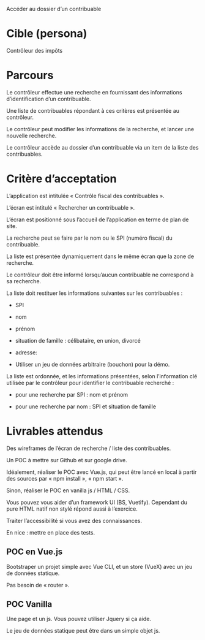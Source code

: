 Accéder au dossier d’un contribuable

# Cible (persona)

Contrôleur des impôts

# Parcours

Le contrôleur effectue une recherche en fournissant des informations d’identification d’un contribuable.

Une liste de contribuables répondant à ces critères est présentée au contrôleur.

Le contrôleur peut modifier les informations de la recherche, et lancer une nouvelle recherche.

Le contrôleur accède au dossier d’un contribuable via un item de la liste des contribuables.

# Critère d’acceptation

L’application est intitulée « Contrôle fiscal des contribuables ».

L’écran est intitulé « Rechercher un contribuable ».

L’écran est positionné sous l’accueil de l’application en terme de plan de site.

La recherche peut se faire par le nom ou le SPI (numéro fiscal) du contribuable.

La liste est présentée dynamiquement dans le même écran que la zone de recherche.

Le contrôleur doit être informé lorsqu’aucun contribuable ne correspond à sa recherche.

La liste doit restituer les informations suivantes sur les contribuables :

- SPI

- nom

- prénom

- situation de famille : célibataire, en union, divorcé

- adresse:

- Utiliser un jeu de données arbitraire (bouchon) pour la démo.

La liste est ordonnée, et les informations présentées, selon l’information clé utilisée par le contrôleur pour identifier le contribuable recherché :

- pour une recherche par SPI : nom et prénom

- pour une recherche par nom : SPI et situation de famille

# Livrables attendus

Des wireframes de l’écran de recherche / liste des contribuables.

Un POC à mettre sur Github et sur google drive.

Idéalement, réaliser le POC avec Vue.js, qui peut être lancé en local à partir des sources par « npm install », « npm start ».

Sinon, réaliser le POC en vanilla js / HTML / CSS.

Vous pouvez vous aider d’un framework UI (BS, Vuetify). Cependant du pure HTML natif non stylé répond aussi à l’exercice.

Traiter l’accessibilité si vous avez des connaissances.

En nice : mettre en place des tests.

## POC en Vue.js

Bootstraper un projet simple avec Vue CLI, et un store (VueX) avec un jeu de données statique.

Pas besoin de « router ».

## POC Vanilla

Une page et un js. Vous pouvez utiliser Jquery si ça aide.

Le jeu de données statique peut être dans un simple objet js.

